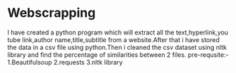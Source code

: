 # Webscrapping




I have created a python program which will extract all the text,hyperlink,you tube link,author name,title,subtitle from a website.After that i have stored the data in a csv file using python.Then  i cleaned the csv dataset using nltk library and find the percentage of similarities between 2 files.
 pre-requsite:-
 1.Beautifulsoup
 2.requests
 3.nltk library
